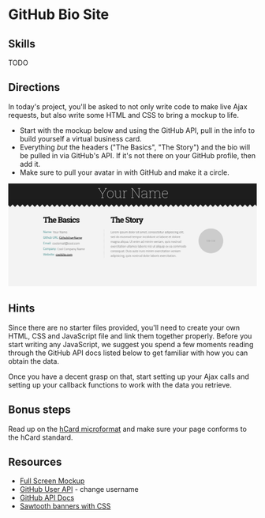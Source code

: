 # GitHub Bio Site

## Skills

TODO

## Directions

In today's project, you'll be asked to not only write code to make live Ajax requests, but also write some HTML and CSS to bring a mockup to life.

- Start with the mockup below and using the GitHub API, pull in the info to build yourself a virtual business card.
- Everything _but_ the headers ("The Basics", "The Story") and the bio will be pulled in via GitHub's API. If it's not there on your GitHub profile, then add it.
- Make sure to pull your avatar in with GitHub and make it a circle.

![github-portfolio.png](github-portfolio.png)

## Hints

Since there are no starter files provided, you'll need to create your own HTML, CSS and JavaScript file and link them together properly. Before you start writing any JavaScript, we suggest you spend a few moments reading through the GitHub API docs listed below to get familiar with how you can obtain the data.

Once you have a decent grasp on that, start setting up your Ajax calls and setting up your callback functions to work with the data you retrieve.

## Bonus steps

Read up on the [hCard microformat](http://microformats.org/wiki/h-card) and make sure your page conforms to the hCard standard.

## Resources

- [Full Screen Mockup](github-portfolio.png)
- [GitHub User API](https://api.github.com/users/username) - change username
- [GitHub API Docs](https://developer.github.com/)
- [Sawtooth banners with CSS](https://medium.com/coding-design/saw-tooth-banners-with-css-95c31e91c196)
